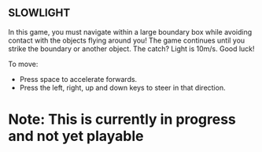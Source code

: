 ## SLOWLIGHT

In this game, you must navigate within a large boundary box while avoiding contact with the objects flying around you! The game continues until you strike the boundary or another object. The catch? Light is 10m/s. Good luck!

To move:

 - Press space to accelerate forwards.
 - Press the left, right, up and down keys to steer in that direction.


 # Note: This is currently in progress and not yet playable